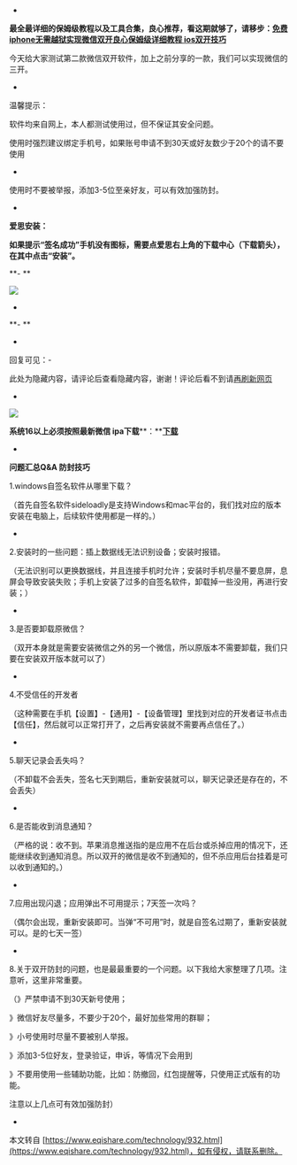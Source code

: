 -

**最全最详细的保姆级教程以及工具合集，良心推荐，看这期就够了，请移步：[免费iphone无需越狱实现微信双开良心保姆级详细教程 ios双开技巧](https://www.eqishare.com/technology/943.html)**

今天给大家测试第二款微信双开软件，加上之前分享的一款，我们可以实现微信的三开。

-

温馨提示：

软件均来自网上，本人都测试使用过，但不保证其安全问题。

使用时强烈建议绑定手机号，如果账号申请不到30天或好友数少于20个的请不要使用

-

使用时不要被举报，添加3-5位至亲好友，可以有效加强防封。

-

**爱思安装：**

**如果提示“签名成功”手机没有图标，需要点爱思右上角的下载中心（下载箭头），在其中点击“安装”。**

**-
**

![](https://www.eqishare.com/zb_users/upload/2022/09/202209301664522389131285.png)

-

**-
**

-

回复可见：-

此处为隐藏内容，请评论后查看隐藏内容，谢谢！评论后看不到请[再刷新网页](javascript:location.reload();)

-

![](https://img2.baidu.com/it/u=4203074712,1244659916&fm=253&fmt=auto&app=138&f=JPEG?w=500&h=262)

**系统16以上必须按照最新微信 ipa下载****：**[**下载**](https://www.eqishare.com/iphonewxdk.html)

-

**问题汇总Q&A 防封技巧**

1.windows自签名软件从哪里下载？

（首先自签名软件sideloadly是支持Windows和mac平台的，我们找对应的版本安装在电脑上，后续软件使用都是一样的。）

-

2.安装时的一些问题：插上数据线无法识别设备；安装时报错。

（无法识别可以更换数据线，并且连接手机时允许；安装时手机尽量不要息屏，息屏会导致安装失败；手机上安装了过多的自签名软件，卸载掉一些没用，再进行安装；）

-

3.是否要卸载原微信？

（双开本身就是需要安装微信之外的另一个微信，所以原版本不需要卸载，我们只要在安装双开版本就可以了）

-

4.不受信任的开发者

（这种需要在手机【设置】-【通用】-【设备管理】里找到对应的开发者证书点击【信任】，然后就可以正常打开了，之后再安装就不需要再点信任了。）

-

5.聊天记录会丢失吗？

（不卸载不会丢失，签名七天到期后，重新安装就可以，聊天记录还是存在的，不会丢失）

-

6.是否能收到消息通知？

（严格的说：收不到。苹果消息推送指的是应用不在后台或杀掉应用的情况下，还能继续收到通知消息。所以双开的微信是收不到通知的，但不杀应用后台挂着是可以收到通知的。）

-

7.应用出现闪退；应用弹出不可用提示；7天签一次吗？

（偶尔会出现，重新安装即可。当弹“不可用”时，就是自签名过期了，重新安装就可以。是的七天一签）

-

8.关于双开防封的问题，也是最最重要的一个问题。以下我给大家整理了几项。注意听，这里非常重要。

（》严禁申请不到30天新号使用；

 》微信好友尽量多，不要少于20个，最好加些常用的群聊；

 》小号使用时尽量不要被别人举报。

 》添加3-5位好友，登录验证，申诉，等情况下会用到

 》不要用使用一些辅助功能，比如：防撤回，红包提醒等，只使用正式版有的功能。

注意以上几点可有效加强防封）

-

本文转自 [https://www.eqishare.com/technology/932.html](https://www.eqishare.com/technology/932.html)，如有侵权，请联系删除。